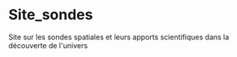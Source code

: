 # Site_sondes
Site sur les sondes spatiales et leurs apports scientifiques dans la découverte de l'univers
